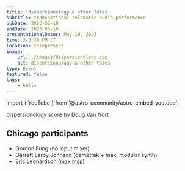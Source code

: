 ```yaml
---
title: 'dispersionology & other tales'
subtitle: transnational telematic audio performance
pubDate: 2023-05-10
endDate: 2023-05-10
presentationalDates: May 10, 2023
time: 2-3:30 PM CT
location: telepresent
image:
    url: ./images/dispersionology.jpg
    alt: dispersionology & other tales
type: Event
featured: false
tags:
    - hello
---
```


import { YouTube } from '@astro-community/astro-embed-youtube';

[dispersionology score](/assets/pdf/dispersionology.pdf) by Doug Van Nort

## Chicago participants

-   Gordon Fung (no input mixer)
-   Garrett Laroy Johnson (gametrak + max, modular synth)
-   Eric Leonardson (max msp)

<YouTube id="https://www.youtube.com/embed/Iqycm1G2M5A" />
